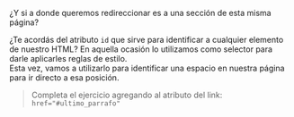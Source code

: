 ¿Y si a donde queremos redireccionar es a una sección de esta misma página?

¿Te acordás del atributo `id` que sirve para identificar a cualquier elemento de nuestro HTML? En aquella ocasión lo utilizamos como selector para darle aplicarles reglas de estilo.
<br>Esta vez, vamos a utilizarlo para identificar una espacio en nuestra página para ir directo a esa posición.

> Completa el ejercicio agregando al atributo del link: ```href="#ultimo_parrafo"```

